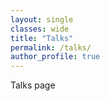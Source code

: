 ```yaml
---
layout: single
classes: wide
title: "Talks"
permalink: /talks/
author_profile: true
---
```


Talks page
